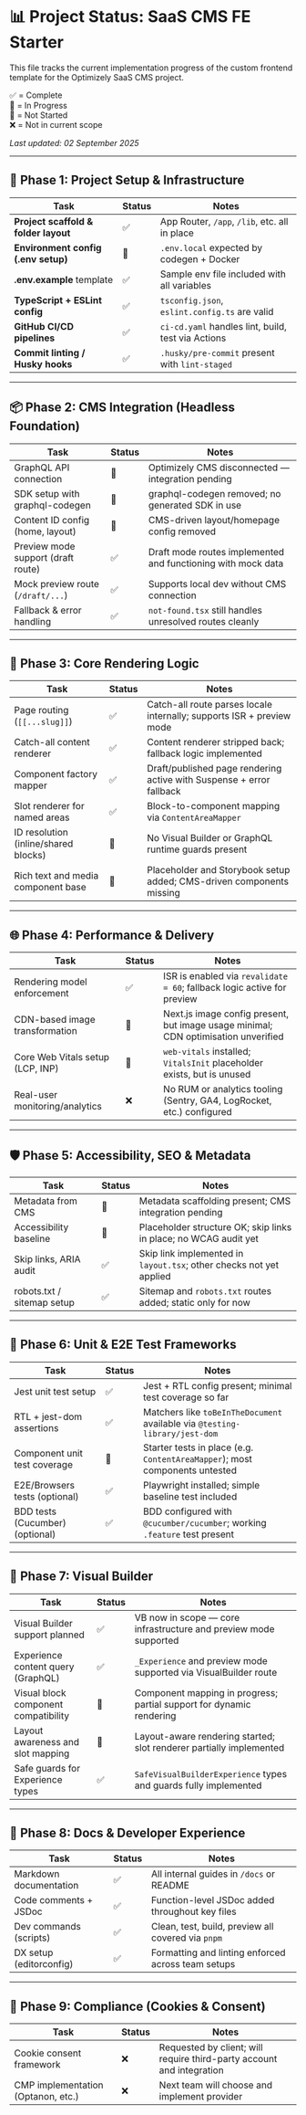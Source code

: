 # 📊 Project Status: SaaS CMS FE Starter

This file tracks the current implementation progress of the custom frontend template for the Optimizely SaaS CMS project.

✅ = Complete  
🔄 = In Progress  
🔲 = Not Started  
❌ = Not in current scope

_Last updated: 02 September 2025_

---

## 🧱 Phase 1: Project Setup & Infrastructure

| Task                                 | Status | Notes                                              |
| ------------------------------------ | ------ | -------------------------------------------------- |
| **Project scaffold & folder layout** | ✅     | App Router, `/app`, `/lib`, etc. all in place      |
| **Environment config (.env setup)**  | 🔄     | `.env.local` expected by codegen + Docker          |
| **.env.example** template            | ✅     | Sample env file included with all variables        |
| **TypeScript + ESLint config**       | ✅     | `tsconfig.json`, `eslint.config.ts` are valid      |
| **GitHub CI/CD pipelines**           | ✅     | `ci-cd.yaml` handles lint, build, test via Actions |
| **Commit linting / Husky hooks**     | ✅     | `.husky/pre-commit` present with `lint-staged`     |

---

## 📦 Phase 2: CMS Integration (Headless Foundation)

| Task                               | Status | Notes                                                        |
| ---------------------------------- | ------ | ------------------------------------------------------------ |
| GraphQL API connection             | 🔲     | Optimizely CMS disconnected — integration pending            |
| SDK setup with graphql-codegen     | 🔲     | graphql-codegen removed; no generated SDK in use             |
| Content ID config (home, layout)   | 🔲     | CMS-driven layout/homepage config removed                    |
| Preview mode support (draft route) | ✅     | Draft mode routes implemented and functioning with mock data |
| Mock preview route (`/draft/...`)  | ✅     | Supports local dev without CMS connection                    |
| Fallback & error handling          | ✅     | `not-found.tsx` still handles unresolved routes cleanly      |

---

## 🧱 Phase 3: Core Rendering Logic

| Task                                 | Status | Notes                                                                 |
| ------------------------------------ | ------ | --------------------------------------------------------------------- |
| Page routing (`[[...slug]]`)         | ✅     | Catch-all route parses locale internally; supports ISR + preview mode |
| Catch-all content renderer           | ✅     | Content renderer stripped back; fallback logic implemented            |
| Component factory mapper             | ✅     | Draft/published page rendering active with Suspense + error fallback  |
| Slot renderer for named areas        | ✅     | Block-to-component mapping via `ContentAreaMapper`                    |
| ID resolution (inline/shared blocks) | 🔲     | No Visual Builder or GraphQL runtime guards present                   |
| Rich text and media component base   | 🔄     | Placeholder and Storybook setup added; CMS-driven components missing  |

---

## 🌐 Phase 4: Performance & Delivery

| Task                             | Status | Notes                                                                              |
| -------------------------------- | ------ | ---------------------------------------------------------------------------------- |
| Rendering model enforcement      | ✅     | ISR is enabled via `revalidate = 60`; fallback logic active for preview            |
| CDN-based image transformation   | 🔄     | Next.js image config present, but image usage minimal; CDN optimisation unverified |
| Core Web Vitals setup (LCP, INP) | 🔄     | `web-vitals` installed; `VitalsInit` placeholder exists, but is unused             |
| Real-user monitoring/analytics   | ❌     | No RUM or analytics tooling (Sentry, GA4, LogRocket, etc.) configured              |

---

## 🛡️ Phase 5: Accessibility, SEO & Metadata

| Task                       | Status | Notes                                                               |
| -------------------------- | ------ | ------------------------------------------------------------------- |
| Metadata from CMS          | 🔄     | Metadata scaffolding present; CMS integration pending               |
| Accessibility baseline     | 🔄     | Placeholder structure OK; skip links in place; no WCAG audit yet    |
| Skip links, ARIA audit     | ✅     | Skip link implemented in `layout.tsx`; other checks not yet applied |
| robots.txt / sitemap setup | ✅     | Sitemap and `robots.txt` routes added; static only for now          |

---

## 🧪 Phase 6: Unit & E2E Test Frameworks

| Task                            | Status | Notes                                                                       |
| ------------------------------- | ------ | --------------------------------------------------------------------------- |
| Jest unit test setup            | ✅     | Jest + RTL config present; minimal test coverage so far                     |
| RTL + jest-dom assertions       | ✅     | Matchers like `toBeInTheDocument` available via `@testing-library/jest-dom` |
| Component unit test coverage    | 🔄     | Starter tests in place (e.g. `ContentAreaMapper`); most components untested |
| E2E/Browsers tests (optional)   | ✅     | Playwright installed; simple baseline test included                         |
| BDD tests (Cucumber) (optional) | ✅     | BDD configured with `@cucumber/cucumber`; working `.feature` test present   |

---

## 🧱 Phase 7: Visual Builder

| Task                                 | Status | Notes                                                                |
| ------------------------------------ | ------ | -------------------------------------------------------------------- |
| Visual Builder support planned       | ✅     | VB now in scope — core infrastructure and preview mode supported     |
| Experience content query (GraphQL)   | ✅     | `_Experience` and preview mode supported via VisualBuilder route     |
| Visual block component compatibility | 🔄     | Component mapping in progress; partial support for dynamic rendering |
| Layout awareness and slot mapping    | 🔄     | Layout-aware rendering started; slot renderer partially implemented  |
| Safe guards for Experience types     | ✅     | `SafeVisualBuilderExperience` types and guards fully implemented     |

---

## 📁 Phase 8: Docs & Developer Experience

| Task                    | Status | Notes                                              |
| ----------------------- | ------ | -------------------------------------------------- |
| Markdown documentation  | ✅     | All internal guides in `/docs` or README           |
| Code comments + JSDoc   | ✅     | Function-level JSDoc added throughout key files    |
| Dev commands (scripts)  | ✅     | Clean, test, build, preview all covered via `pnpm` |
| DX setup (editorconfig) | ✅     | Formatting and linting enforced across team setups |

---

## 🍪 Phase 9: Compliance (Cookies & Consent)

| Task                               | Status | Notes                                                                 |
| ---------------------------------- | ------ | --------------------------------------------------------------------- |
| Cookie consent framework           | ❌     | Requested by client; will require third-party account and integration |
| CMP implementation (Optanon, etc.) | ❌     | Next team will choose and implement provider                          |
